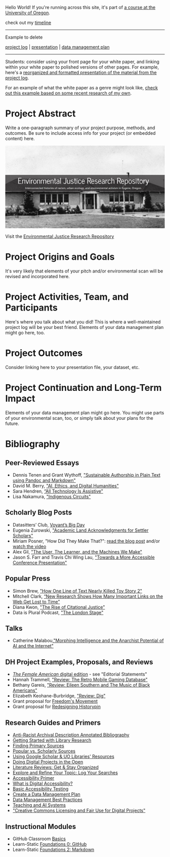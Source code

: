 Hello World! If you're running across this site, it's part of [a course at the University of Oregon](https://github.com/eng470-s23/course-info/blob/main/eng470-s23_syllabus.md).

check out my [timeline](/test.html)

---

Example to delete

[project log](/project-log.md)  |  [presentation](/presentation.md)  |  [data management plan](data-management.md)

---

Students: consider using your front page for your white paper, and linking within your white paper to polished versions of other pages. For example, here's a [reorganized and formatted presentation of the material from the project log](project-log-dupe.md). 

For an example of what the white paper as a genre might look like, [check out this example based on some recent research of my own](/white-paper-dupe.md). 

# Project Abstract
Write a one-paragraph summary of your project purpose, methods, and outcomes. Be sure to include access info for your project (or embedded content) here.

![front page of Environmental Justice Research Repository](https://github.com/eng470-s23/demo-site/blob/main/images/ejrr.JPG?raw=true)

Visit the [Environmental Justice Research Repository]("https://unsplash.com/photos/NoOrDKxUfzo?utm_source=unsplash&utm_medium=referral&utm_content=creditCopyText")

# Project Origins and Goals
It's very likely that elements of your pitch and/or environmental scan will be revised and incorporated here.

# Project Activities, Team, and Participants
Here's where you talk about what you did! This is where a well-maintained project log will be your best friend. Elements of your data management plan might go here, too. 

# Project Outcomes
Consider linking here to your presentation file, your dataset, etc. 

# Project Continuation and Long-Term Impact
Elements of your data management plan might go here. You might use parts of your environmental scan, too, or simply talk about your plans for the future. 

# Bibliography

## Peer-Reviewed Essays

- Dennis Tenen and Grant Wythoff, ["Sustainable Authorship in Plain Text using Pandoc and Markdown"]( https://doi.org/10.46430/phen0041) 
- David M. Berry, ["AI, Ethics, and Digital Humanities"](http://libproxy.uoregon.edu/login?url=https://search.ebscohost.com/login.aspx?direct=true&db=nlebk&AN=3427980&site=ehost-live&scope=site&ebv=EB&ppid=pp_445)
- Sara Hendren, [“All Technology Is Assistive"](https://dhdebates.gc.cuny.edu/read/untitled-aa1769f2-6c55-485a-81af-ea82cce86966/section/b22b7f2d-f386-4ec5-bcee-30591c0078ba)
- Lisa Nakamura, ["Indigenous Circuits"](https://alliance-uoregon.primo.exlibrisgroup.com/permalink/01ALLIANCE_UO/1j98102/cdi_proquest_journals_1640729508)

## Scholarly Blog Posts
- Datasitters’ Club, [Voyant’s Big Day ](https://datasittersclub.github.io/site/dsc6.html)
- Eugenia Zurowski, ["Academic Land Acknowledgments for Settler Scholars"](https://asecsgradcaucus.wordpress.com/2020/02/25/academic-land-acknowledgment-for-settler-scholars-a-guest-post-by-dr-eugenia-zuroski/)
- Miriam Posner, "How Did They Make That?": [read the blog post](https://miriamposner.com/blog/how-did-they-make-that/) and/or [watch the video](https://miriamposner.com/blog/how-did-they-make-that/)
- Alex Gil, ["The User, The Learner, and the Machines We Make"](https://go-dh.github.io/mincomp/thoughts/2015/05/21/user-vs-learner/)
- Jason S. Farr and Travis Chi Wing Lau, ["Towards a More Accessible Conference Presentation"](https://profession.mla.org/toward-a-more-accessible-conference-presentation/)

## Popular Press
- Simon Brew, ["How One Line of Text Nearly Killed Toy Story 2"](https://web.archive.org/web/20150609223738/https://www.mentalfloss.com/article/64795/how-one-line-text-nearly-killed-toy-story-2)
- Mitchell Clark, [“New Research Shows How Many Important Links on the Web Get Lost to Time”](https://www.theverge.com/2021/5/21/22447690/link-rot-research-new-york-times-domain-hijacking)
- Diana Kwon, ["The Rise of Citational Justice"](https://alliance-uoregon.primo.exlibrisgroup.com/permalink/01ALLIANCE_UO/1j98102/cdi_proquest_journals_2643282780)	
- Data is Plural Podcast, ["The London Stage"](https://podcast.data-is-plural.com/2159594/12535551)

## Talks
- Catherine Malabou,["Morphing Intelligence and the Anarchist Potential of AI and the Internet"](https://blogs.uoregon.edu/newmediaculture/2023/03/24/malabouapril2023uotalk/) 

## DH Project Examples, Proposals, and Reviews
- [*The Female American* digital edition](https://anthologydev.lib.virginia.edu/work/Winkfield/winkfield-female-american) - see "Editorial Statements"
- Hannah Trammell, ["Review: The Retro Mobile Gaming Database"](https://doi.org/10.21428/3e88f64f.84da360f)
- Bethany Gareis, ["Review: Eileen Southern and The Music of Black Americans"](https://doi.org/10.21428/3e88f64f.84da360f)
- Elizabeth Keohane-Burbridge, ["Review: Dig"](https://doi.org/10.21428/3e88f64f.84da360f)
- Grant proposal for [Freedom's Movement](https://www.neh.gov/sites/default/files/inline-files/Georgia-Freedoms-Movement-Level-I.pdf) 
- Grant proposal for [Redesigning Historypin](https://www.neh.gov/sites/default/files/inline-files/Shift-Design-Redesigning-Historypin-Level-I.pdf)
 
## Research Guides and Primers
- [Anti-Racist Archival Description Annotated Bibliography](https://github.com/a4blip/A4BLiP/blob/master/Resources/6_AnnotatedBib.md)
- [Getting Started with Library Research](https://researchguides.uoregon.edu/getting-started)	
- [Finding Primary Sources](https://researchguides.uoregon.edu/primary_sources)
- [Popular vs. Scholarly Sources](https://researchguides.uoregon.edu/popular-scholarly)
- [Using Google Scholar & UO Libraries' Resources](https://researchguides.uoregon.edu/googlescholar)
- [Doing Digital Projects in the Open](https://researchguides.uoregon.edu/doingdigitalprojectsintheopen/workshop2) 
- [Literature Reviews: Get & Stay Organized](https://academicguides.waldenu.edu/library/doctoral/literaturereview/organization)
- [Explore and Refine Your Topic: Log Your Searches](https://libguides.eur.nl/informationskillsexplore/logsearch)
- [Accessibility Primer](https://digitalaccessibility.uoregon.edu/primer)
- [What is Digital Accessibility?](https://digitalaccessibility.uoregon.edu/about/whatisda)
- [Basic Accessibility Testing](https://digitalaccessibility.uoregon.edu/assessment/basictesting) 
- [Create a Data Management Plan](https://researchguides.uoregon.edu/data-management) 
- [Data Management Best Practices](https://researchguides.uoregon.edu/data-management/services)
- [Teaching and AI Systems](https://teaching.uoregon.edu/teaching-and-ai-systems)
- ["Creative Commons Licensing and Fair Use for Digital Projects"](https://researchguides.uoregon.edu/licensingdigitalprojects)
 
## Instructional Modules
- GitHub Classroom [Basics](https://github.com/eng470-s23/course-info/blob/main/github-basics) 
- Learn-Static [Foundations 0: GitHub](https://github.com/learn-static/foundations-0-github)
- Learn-Static [Foundations 2: Markdown](https://github.com/learn-static/foundations-2-markdown) 

  
